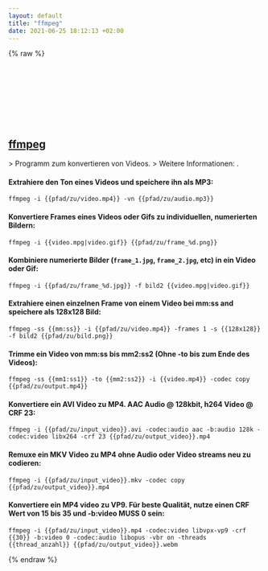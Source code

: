```yaml
---
layout: default
title: "ffmpeg"
date: 2021-06-25 18:12:13 +02:00
---
```

{% raw %}
<h2 id="ffmpeg">
  <a href="/de/common/ffmpeg.html">ffmpeg</a> <a href="#ffmpeg"><svg class="icon">
    <use href="/assets/images/unicode_sprite.svg#link" />
  </svg></a>
</h2>
> Programm zum konvertieren von Videos.
> Weitere Informationen: <https://ffmpeg.org>.

#### Extrahiere den Ton eines Videos und speichere ihn als MP3:
```shell
ffmpeg -i {{pfad/zu/video.mp4}} -vn {{pfad/zu/audio.mp3}}
```
#### Konvertiere Frames eines Videos oder Gifs zu individuellen, numerierten Bildern:
```shell
ffmpeg -i {{video.mpg|video.gif}} {{pfad/zu/frame_%d.png}}
```
#### Kombiniere numerierte Bilder (`frame_1.jpg`, `frame_2.jpg`, etc) in ein Video oder Gif:
```shell
ffmpeg -i {{pfad/zu/frame_%d.jpg}} -f bild2 {{video.mpg|video.gif}}
```
#### Extrahiere einen einzelnen Frame von einem Video bei mm:ss and speichere als 128x128 Bild:
```shell
ffmpeg -ss {{mm:ss}} -i {{pfad/zu/video.mp4}} -frames 1 -s {{128x128}} -f bild2 {{pfad/zu/bild.png}}
```
#### Trimme ein Video von mm:ss bis mm2:ss2 (Ohne -to bis zum Ende des Videos):
```shell
ffmpeg -ss {{mm1:ss1}} -to {{mm2:ss2}} -i {{video.mp4}} -codec copy {{pfad/zu/output.mp4}}
```
#### Konvertiere ein AVI Video zu MP4. AAC Audio @ 128kbit, h264 Video @ CRF 23:
```shell
ffmpeg -i {{pfad/zu/input_video}}.avi -codec:audio aac -b:audio 128k -codec:video libx264 -crf 23 {{pfad/zu/output_video}}.mp4
```
#### Remuxe ein MKV Video zu MP4 ohne Audio oder Video streams neu zu codieren:
```shell
ffmpeg -i {{pfad/zu/input_video}}.mkv -codec copy {{pfad/zu/output_video}}.mp4
```
#### Konvertiere ein MP4 video zu VP9. Für beste Qualität, nutze einen CRF Wert von 15 bis 35 und -b:video MUSS 0 sein:
```shell
ffmpeg -i {{pfad/zu/input_video}}.mp4 -codec:video libvpx-vp9 -crf {{30}} -b:video 0 -codec:audio libopus -vbr on -threads {{thread_anzahl}} {{pfad/zu/output_video}}.webm
```
{% endraw %}